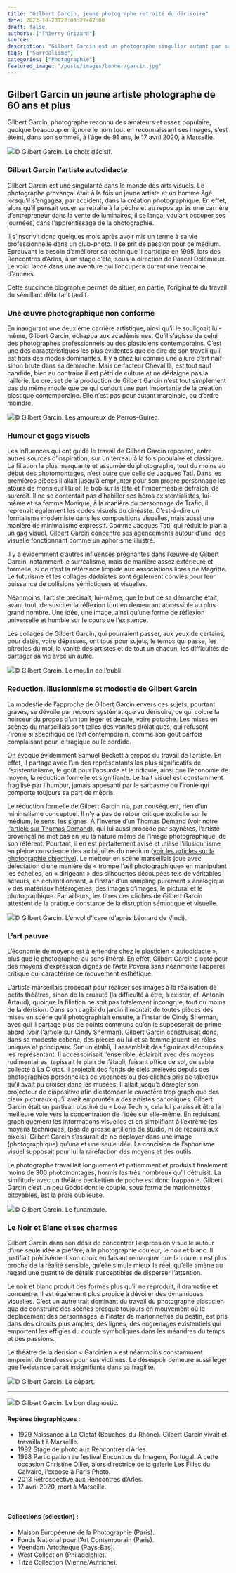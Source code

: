 ```yaml
---
title: "Gilbert Garcin, jeune photographe retraité du dérisoire"
date: 2023-10-23T22:03:27+02:00
draft: false
authors: ["Thierry Grizard"]
source:
description: "Gilbert Garcin est un photographe singulier autant par sa carrière tardive que sa manière rudimentaire d'élaborer des aphorismes visuels surréalistes. "
tags: ["Surréalisme"]
categories: ["Photographie"]
featured_image: "/posts/images/banner/garcin.jpg"
---
```

## Gilbert Garcin un jeune artiste photographe de 60 ans et plus

Gilbert Garcin, photographe reconnu des amateurs et assez populaire, quoique beaucoup en ignore le nom tout en reconnaissant ses images, s’est éteint, dans son sommeil, à l’âge de 91 ans, le 17 avril 2020, à Marseille.

![](/posts/images/garcin/gilbert-garcin_photography_surrealism.006.jpg)© Gilbert Garcin. Le choix décisif.

### Gilbert Garcin l’artiste autodidacte

Gilbert Garcin est une singularité dans le monde des arts visuels. Le photographe provençal était à la fois un jeune artiste et un homme âgé lorsqu’il s’engagea, par accident, dans la création photographique. En effet, alors qu’il pensait vouer sa retraite à la pêche et au repos après une carrière d’entrepreneur dans la vente de luminaires, il se lança, voulant occuper ses journées, dans l’apprentissage de la photographie.

Il s’inscrivit donc quelques mois après avoir mis un terme à sa vie professionnelle dans un club-photo. Il se prit de passion pour ce médium. Eprouvant le besoin d’améliorer sa technique il participa en 1995, lors des Rencontres d’Arles, à un stage d’été, sous la direction de Pascal Dolémieux. Le voici lancé dans une aventure qui l’occupera durant une trentaine d’années.

Cette succincte biographie permet de situer, en partie, l’originalité du travail du sémillant débutant tardif.

### Une œuvre photographique non conforme

En inaugurant une deuxième carrière artistique, ainsi qu’il le soulignait lui-même, Gilbert Garcin, échappa aux académismes. Qu’il s’agisse de celui des photographes professionnels ou des plasticiens contemporains. C’est une des caractéristiques les plus évidentes que de dire de son travail qu’il est hors des modes dominantes. Il y a chez lui comme une allure d’art naïf sinon brute dans sa démarche. Mais ce facteur Cheval là, est tout sauf candide, bien au contraire il est pétri de culture et ne dédaigne pas la raillerie. Le creuset de la production de Gilbert Garcin n’est tout simplement pas du même moule que ce qui conduit une part importante de la création plastique contemporaine. Elle n’est pas pour autant marginale, ou d’ordre moindre.

![](/posts/images/garcin/gilbert-garcin_photography_surrealism.007.jpg)© Gilbert Garcin. Les amoureux de Perros-Guirec.

### Humour et gags visuels

Les influences qui ont guidé le travail de Gilbert Garcin reposent, entre autres sources d’inspiration, sur un terreau à la fois populaire et classique. La filiation la plus marquante et assumée du photographe, tout du moins au début des photomontages, n’est autre que celle de Jacques Tati. Dans les premières pièces il allait jusqu’à emprunter pour son propre personnage les atours de monsieur Hulot, le bob sur la tête et l’imperméable défraîchi de surcroît. Il ne se contentait pas d’habiller ses héros existentialistes, lui-même et sa femme Monique, à la manière du personnage de Trafic, il reprenait également les codes visuels du cinéaste. C’est-à-dire un formalisme moderniste dans les compositions visuelles, mais aussi une manière de minimalisme expressif. Comme Jacques Tati, qui réduit le plan à un gag visuel, Gilbert Garcin concentre ses agencements autour d’une idée visuelle fonctionnant comme un aphorisme illustré.

Il y a évidemment d’autres influences prégnantes dans l’œuvre de Gilbert Garcin, notamment le surréalisme, mais de manière assez extérieure et formelle, si ce n’est la référence limpide aux associations libres de Magritte. Le futurisme et les collages dadaïstes sont également conviés pour leur puissance de collisions sémiotiques et visuelles.

Néanmoins, l’artiste précisait, lui-même, que le but de sa démarche était, avant tout, de susciter la réflexion tout en demeurant accessible au plus grand nombre. Une idée, une image, ainsi qu’une forme de réflexion universelle et humble sur le cours de l’existence.

Les collages de Gilbert Garcin, qui pourraient passer, aux yeux de certains, pour datés, voire dépassés, ont tous pour sujets, le temps qui passe, les pitreries du moi, la vanité des artistes et de tout un chacun, les difficultés de partager sa vie avec un autre.

![](/posts/images/garcin/gilbert-garcin_photography_surrealism.004-1.jpg)© Gilbert Garcin. Le moulin de l’oubli.

### Reduction, illusionnisme et modestie de Gilbert Garcin

La modestie de l’approche de Gilbert Garcin envers ces sujets, pourtant graves, se dévoile par recours systématique au dérisoire, ce qui colore la noirceur du propos d’un ton léger et décalé, voire potache. Les mises en scènes du marseillais sont telles des vanités drôlatiques, qui refusent l’ironie si spécifique de l’art contemporain, comme son goût parfois complaisant pour le tragique ou le sordide.

On évoque évidemment Samuel Beckett à propos du travail de l’artiste. En effet, il partage avec l’un des représentants les plus significatifs de l’existentialisme, le goût pour l’absurde et le ridicule, ainsi que l’économie de moyen, la réduction formelle et signifiante. Le trait visuel est constamment fragilisé par l’humour, jamais appesanti par le sarcasme ou l’ironie qui comporte toujours sa part de mépris.

Le réduction formelle de Gilbert Garcin n’a, par conséquent, rien d’un minimalisme conceptuel. Il n’y a pas de retour critique explicite sur le médium, le sens, les signes. A l’inverse d’un Thomas Demand ([voir notre l'article sur Thomas Demand](/thomas-demand-photography-and-models/)), qui lui aussi procède par saynètes, l’artiste provençal ne met pas en jeu la nature même de l’image photographique, de son référent. Pourtant, il en est parfaitement avisé et utilise l’illusionnisme en pleine conscience des ambiguïtés du médium ([voir les articles sur la photographie objective](/tags/photographie-objective/)). Le metteur en scène marseillais joue avec délectation d’une manière de « trompe l’œil photographique» en manipulant les échelles, en « dirigeant » des silhouettes découpées tels de véritables acteurs, en échantillonnant, à l’instar d’un sampling purement « analogique » des matériaux hétérogènes, des images d’images, le pictural et le photographique. Par ailleurs, les titres des clichés de Gilbert Garcin attestent de la pratique constante de la disruption sémiotique et visuelle.

![](/posts/images/garcin/gilbert-garcin_photography_surrealism.002-1.jpg)© Gilbert Garcin. L’envol d’Icare (d’après Léonard de Vinci).

### L’art pauvre

L’économie de moyens est à entendre chez le plasticien « autodidacte », plus que le photographe, au sens littéral. En effet, Gilbert Garcin a opté pour des moyens d’expression dignes de l’Arte Povera sans néanmoins l’appareil critique qui caractérise ce mouvement esthétique.

L’artiste marseillais procédait pour réaliser ses images à la réalisation de petits théâtres, sinon de la cruauté (la difficulté à être, à exister, cf. Antonin Artaud), quoique la filiation ne soit pas totalement incongrue, tout du moins de la dérision. Dans son cagibi du jardin il montait de toutes pièces des mises en scène qu’il photographiait ensuite, à l’instar de Cindy Sherman, avec qui il partage plus de points communs qu’on le supposerait de prime abord ([voir l'article sur Cindy Sherman](/cindy-sherman-picture-generation/)). Gilbert Garcin construisait donc, dans sa modeste cabane, des pièces où lui et sa femme jouent les rôles uniques et principaux. Sur un établi, il assemblait des figurines découpées les représentant. Il accessoirisait l’ensemble, éclairait avec des moyens rudimentaires, tapissait le plan de l’établi, faisant office de sol, de sable collecté à La Ciotat. Il projetait des fonds de ciels prélevés depuis des photographies personnelles de vacances ou des clichés pris de tableaux qu’il avait pu croiser dans les musées. Il allait jusqu’à dérégler son projecteur de diapositive afin d’estomper le caractère trop graphique des cieux picturaux qu’il avait empruntés à des artistes canoniques. Gilbert Garcin était un partisan obstiné du « Low Tech », cela lui paraissait être la meilleure voie vers la concentration de l’idée sur elle-même. En réduisant graphiquement les informations visuelles et en simplifiant à l’extrême les moyens techniques, (pas de grosse artillerie de studio, ni de recours aux pixels), Gilbert Garcin s’assurait de ne déployer dans une image (photographique) qu’une et une seule idée. La concision de l’aphorisme visuel supposait pour lui la raréfaction des moyens et des outils.

Le photographe travaillait longuement et patiemment et produisit finalement moins de 300 photomontages, hormis les très nombreux qu’il détruisit. La similitude avec un théâtre beckettien de poche est donc frappante. Gilbert Garcin c’est un peu Godot dont le couple, sous forme de marionnettes pitoyables, est la proie oublieuse.

![](/posts/images/garcin/gilbert-garcin_photography_surrealism.005-1.jpg)© Gilbert Garcin. Le funambule.

### Le Noir et Blanc et ses charmes

Gilbert Garcin dans son désir de concentrer l’expression visuelle autour d’une seule idée a préféré, à la photographie couleur, le noir et blanc. Il justifiait précisément son choix en faisant remarquer que la couleur est plus proche de la réalité sensible, qu’elle simule mieux le réel, qu’elle amène au regard une quantité de détails susceptibles de disperser l’attention.

Le noir et blanc produit des formes plus qu’il ne reproduit, il dramatise et concentre. Il est également plus propice à dévoiler des dynamiques visuelles. C’est un autre trait dominant du travail du photographe plasticien que de construire des scènes presque toujours en mouvement où le déplacement des personnages, à l’instar de marionnettes du destin, est pris dans des circuits plus amples, des lignes, des engrenages existentiels qui emportent les effigies du couple symboliques dans les méandres du temps et des passions.

Le théâtre de la dérision « Garcinien » est néanmoins constamment empreint de tendresse pour ses victimes. Le désespoir demeure aussi léger que l’existence parait insignifiante dans sa fragilité.

![](/posts/images/garcin/gilbert-garcin_photography_surrealism.002-2.jpg)© Gilbert Garcin. Le départ.

---

![](/posts/images/garcin/gilbert-garcin_photography_surrealism.002-3.jpg)© Gilbert Garcin. Le bon diagnostic.

#### Repères biographiques :

* 1929 Naissance à La Ciotat (Bouches-du-Rhône). Gilbert Garcin vivait et travaillait à Marseille.
* 1992 Stage de photo aux Rencontres d’Arles.
* 1998 Participation au festival Encontros da Imagem, Portugal. A cette occasion Christine Ollier, alors directrice de la galerie Les Filles du Calvaire, l’expose à Paris Photo.
* 2013 Rétrospective aux Rencontres d’Arles.
* 17 avril 2020, mort à Marseille.

⠀
#### Collections (sélection) :

* Maison Européenne de la Photographie (Paris).
* Fonds National pour l’Art Contemporain (Paris).
* Veendam Artotheque (Pays-Bas).
* West Collection (Philadelphie).
* Titze Collection (Vienne/Autriche).